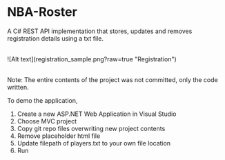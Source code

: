 # NBA-Roster

A C# REST API implementation that stores, updates and removes registration details using a txt file.

<br>
![Alt text](registration_sample.png?raw=true "Registration")
<br>
<br>

Note: The entire contents of the project was not committed, only the code written.


To demo the application,

1. Create a new ASP.NET Web Application in Visual Studio
2. Choose MVC project
3. Copy git repo files overwriting new project contents
4. Remove placeholder html file
5. Update filepath of players.txt to your own file location
6. Run
